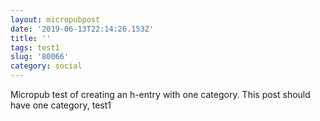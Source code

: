 ```yaml
---
layout: micropubpost
date: '2019-06-13T22:14:26.153Z'
title: ''
tags: test1
slug: '80066'
category: social
---
```

Micropub test of creating an h-entry with one category. This post should have one category, test1
